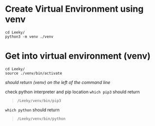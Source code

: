 # Create Virtual Environment using venv
```
cd Leeky/
python3 -m venv ./venv
```

# Get into virtual environment (venv)
```
cd Leeky/
source ./venv/bin/activate
```
*should return (venv) on the left of the command line*

check python interpreter and pip location 
`which pip3` should return 
>`/Leeky/venv/bin/pip3`

`which python` should return 
>`/Leeky/venv/bin/python`
